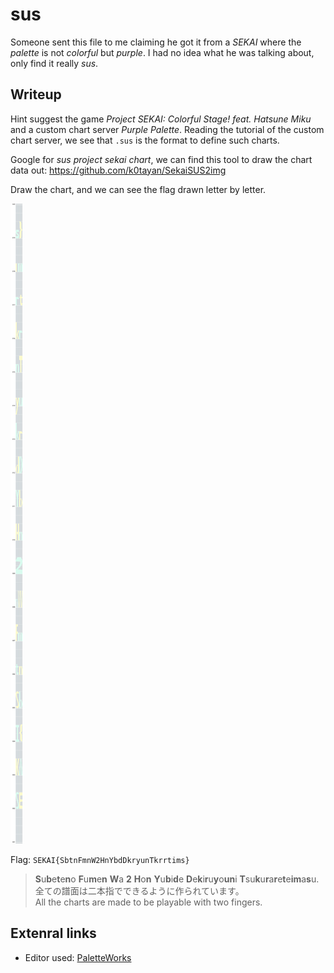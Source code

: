 # sus

Someone sent this file to me claiming he got it from a _SEKAI_ where the _palette_ is not _colorful_ but _purple_. I had no idea what he was talking about, only find it really _sus_.

## Writeup
Hint suggest the game *Project SEKAI: Colorful Stage! feat. Hatsune Miku* and a custom chart server *Purple Palette*.
Reading the tutorial of the custom chart server, we see that `.sus` is the format to define such charts.

Google for _sus project sekai chart_, we can find this tool to draw the chart data out: https://github.com/k0tayan/SekaiSUS2img

Draw the chart, and we can see the flag drawn letter by letter.

![Preview of the chart](rendering.svg)

Flag: `SEKAI{SbtnFmnW2HnYbdDkryunTkrrtims}`

> **S**u**b**e**t**e**n**o **F**u**m**e**n** **W**a **2** **H**o**n** **Y**u**b**i**d**e **D**e**k**i**r**u**y**o**un**i **T**su**k**u**r**a**r**e**t**e**im**a**s**u.  
> 全ての譜面は二本指でできるように作られています。  
> All the charts are made to be playable with two fingers.

## Extenral links
* Editor used: [PaletteWorks](https://paletteworks.mkpo.li/)
